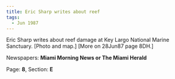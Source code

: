 ```yaml
---  
title: Eric Sharp writes about reef  
tags:  
  - Jun 1987  
---  
```

  
Eric Sharp writes about reef damage at Key Largo National Marine Sanctuary. [Photo and map.] [More on 28Jun87 page 8DH.]  
  
Newspapers: **Miami Morning News or The Miami Herald**  
  
Page: **8**, Section: **E** 
